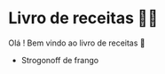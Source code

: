 # Livro de receitas :man_cook:

Olá ! Bem vindo ao livro de receitas :wave: 

- Strogonoff de frango